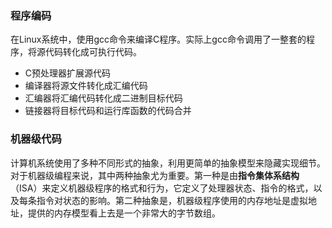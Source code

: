 ### 程序编码
在Linux系统中，使用gcc命令来编译C程序。实际上gcc命令调用了一整套的程序，将源代码转化成可执行代码。
- C预处理器扩展源代码
- 编译器将源文件转化成汇编代码
- 汇编器将汇编代码转化成二进制目标代码
- 链接器将目标代码和运行库函数的代码合并

### 机器级代码
计算机系统使用了多种不同形式的抽象，利用更简单的抽象模型来隐藏实现细节。对于机器级编程来说，其中两种抽象尤为重要。第一种是由**指令集体系结构**（ISA）来定义机器级程序的格式和行为，它定义了处理器状态、指令的格式，以及每条指令对状态的影响。第二种抽象是，机器级程序使用的内存地址是虚拟地址，提供的内存模型看上去是一个非常大的字节数组。

